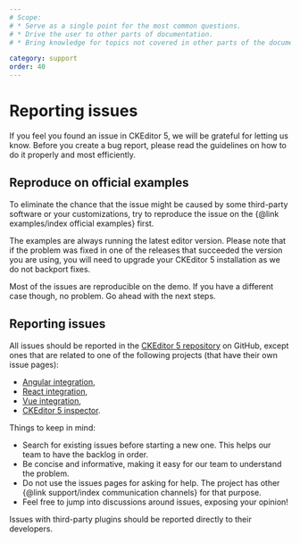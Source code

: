 ```yaml
---
# Scope:
# * Serve as a single point for the most common questions.
# * Drive the user to other parts of documentation.
# * Bring knowledge for topics not covered in other parts of the documentation.

category: support
order: 40
---
```


# Reporting issues

If you feel you found an issue in CKEditor 5, we will be grateful for letting us know. Before you create a bug report, please read the guidelines on how to do it properly and most efficiently.

## Reproduce on official examples

To eliminate the chance that the issue might be caused by some third-party software or your customizations, try to reproduce the issue on the {@link examples/index official examples} first.

The examples are always running the latest editor version. Please note that if the problem was fixed in one of the releases that succeeded the version you are using, you will need to upgrade your CKEditor 5 installation as we do not backport fixes.

Most of the issues are reproducible on the demo. If you have a different case though, no problem. Go ahead with the next steps.

## Reporting issues

All issues should be reported in the [CKEditor 5 repository](https://github.com/ckeditor/ckeditor5/issues) on GitHub, except ones that are related to one of the following projects (that have their own issue pages):

* [Angular integration](https://github.com/ckeditor/ckeditor5-angular),
* [React integration](https://github.com/ckeditor/ckeditor5-react),
* [Vue integration](https://github.com/ckeditor/ckeditor5-vue),
* [CKEditor 5 inspector](https://github.com/ckeditor/ckeditor5-inspector).

Things to keep in mind:

* Search for existing issues before starting a new one. This helps our team to have the backlog in order.
* Be concise and informative, making it easy for our team to understand the problem.
* Do not use the issues pages for asking for help. The project has other {@link support/index communication channels} for that purpose.
* Feel free to jump into discussions around issues, exposing your opinion!

Issues with third-party plugins should be reported directly to their developers.
